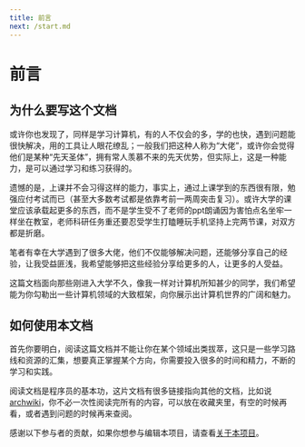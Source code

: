 ```yaml
---
title: 前言
next: /start.md
---
```

# 前言

## 为什么要写这个文档

或许你也发现了，同样是学习计算机，有的人不仅会的多，学的也快，遇到问题能很快解决，用的工具让人眼花缭乱；一般我们把这种人称为“大佬”，或许你会觉得他们是某种“先天圣体”，拥有常人羡慕不来的先天优势，但实际上，这是一种能力，是可以通过学习和练习获得的。

遗憾的是，上课并不会习得这样的能力，事实上，通过上课学到的东西很有限，勉强应付考试而已（甚至大多数考试都是依靠考前一两周突击复习）。或许大学的课堂应该承载起更多的东西，而不是学生受不了老师的ppt朗诵因为害怕点名坐牢一样坐在教室，老师科研任务重还要忍受学生打瞌睡玩手机坚持上完两节课，对双方都是折磨。

笔者有幸在大学遇到了很多大佬，他们不仅能够解决问题，还能够分享自己的经验，让我受益匪浅，我希望能够把这些经验分享给更多的人，让更多的人受益。

这篇文档面向那些刚进入大学不久，像我一样对计算机所知甚少的同学，我们希望能为你勾勒出一些计算机领域的大致框架，向你展示出计算机世界的广阔和魅力。

## 如何使用本文档

首先你要明白，阅读这篇文档并不能让你在某个领域出类拔萃，这只是一些学习路线和资源的汇集，想要真正掌握某个方向，你需要投入很多的时间和精力，不断的学习和实践。

阅读文档是程序员的基本功，这片文档有很多链接指向其他的文档，比如说[archwiki](https://wiki.archlinux.org/)，你不必一次性阅读完所有的内容，可以放在收藏夹里，有空的时候再看，或者遇到问题的时候再来查阅。

感谢以下参与者的贡献，如果你想参与编辑本项目，请查看[关于本项目](/about.md)。


